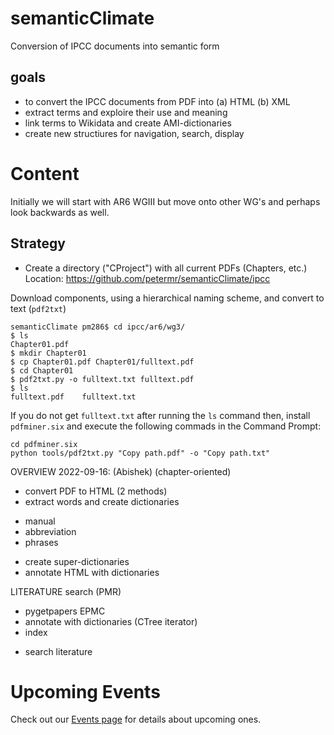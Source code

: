 # semanticClimate
Conversion of IPCC documents into semantic form


## goals

* to convert the IPCC documents from PDF into (a) HTML (b) XML
* extract terms and exploire their use and meaning
* link terms to Wikidata and create AMI-dictionaries
* create new structiures for navigation, search, display

# Content

Initially we will start with AR6 WGIII but move onto other WG's and perhaps look backwards as well.

## Strategy

* Create a directory ("CProject") with all current PDFs (Chapters, etc.)
Location: https://github.com/petermr/semanticClimate/ipcc

Download components, using a hierarchical naming scheme, and convert to text (`pdf2txt`)

```
semanticClimate pm286$ cd ipcc/ar6/wg3/
$ ls
Chapter01.pdf
$ mkdir Chapter01
$ cp Chapter01.pdf Chapter01/fulltext.pdf
$ cd Chapter01
$ pdf2txt.py -o fulltext.txt fulltext.pdf 
$ ls
fulltext.pdf	fulltext.txt
```
If you do not get `fulltext.txt` after running the `ls` command then, install `pdfminer.six` and execute the following commads in the Command Prompt:

```
cd pdfminer.six
python tools/pdf2txt.py "Copy path.pdf" -o "Copy path.txt"
```

OVERVIEW 2022-09-16: (Abishek)
(chapter-oriented)
* convert PDF to HTML (2 methods) 
* extract words and create dictionaries
 - manual
 - abbreviation
 - phrases
* create super-dictionaries
* annotate HTML with dictionaries

LITERATURE search (PMR)
* pygetpapers EPMC
* annotate with dictionaries (CTree iterator)
* index

 - search literature 
 
 # Upcoming Events

Check out our [Events page](/events.md) for details about upcoming ones. 


